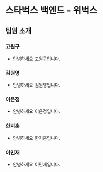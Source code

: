 # 스타벅스 백엔드 - 위벅스

## 팀원 소개

### 고원구

- 안녕하세요 고원구입니다.

### 김원영

- 안녕하세요 김원영입니다.

### 이은정

- 안녕하세요 이은정입니다.

### 한지훈

- 안녕하세요 한지훈입니다.

### 이민재

- 안녕하세요 이민재입니다.
